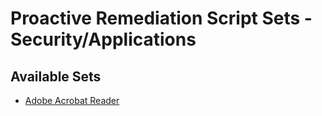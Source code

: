 # Proactive Remediation Script Sets - Security/Applications
## Available Sets
- [Adobe Acrobat Reader](https://github.com/ALARP-Solutions/EndpointScripts/tree/main/Proactive%20Remediation%20Script%20Sets/Security/Applications/Adobe%20Acrobat%20Reader)
